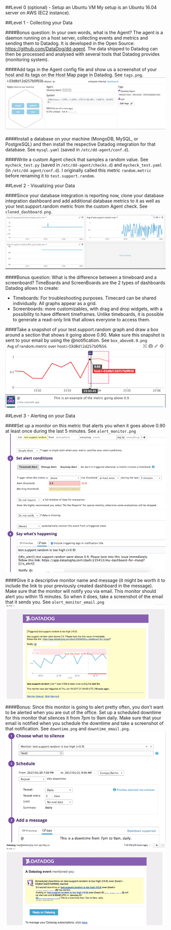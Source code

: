 ##Level 0 (optional) - Setup an Ubuntu VM
My setup is an Ubuntu 16.04 server on AWS (EC2 instance). 

##Level 1 - Collecting your Data

####Bonus question: In your own words, what is the Agent?
The agent is a daemon running on a host server, collecting events and metrics and sending them to Datadog.
It is developed in the Open Source: https://github.com/DataDog/dd-agent. 
The data shipped to Datadog can then be processed and analysed with several tools that Datadog provides (monitoring system).

####Add tags in the Agent config file and show us a screenshot of your host and its tags on the Host Map page in Datadog. 
See `tags.png`.
![Tags](tags.png?raw=true "Tags")

####Install a database on your machine (MongoDB, MySQL, or PostgreSQL) and then install the respective Datadog integration for that database.
See `mysql.yaml` (saved in `/etc/dd-agent/conf.d`).

####Write a custom Agent check that samples a random value. 
See `mycheck_test.py` (saved in `/etc/dd-agent/checks.d`) and `mycheck_test.yaml` (in `/etc/dd-agent/conf.d`). I originally called this metric `random.metric` before renaming it to `test.support.random`.

##Level 2 - Visualizing your Data

####Since your database integration is reporting now, clone your database integration dashboard and add additional database metrics to it as well as your test.support.random metric from the custom Agent check.
See `cloned_dashboard.png`.
![Cloned Dashboard](cloned_dashboard.png?raw=true "Cloned Dashboard")

####Bonus question: What is the difference between a timeboard and a screenboard?
TimeBoards and ScreenBoards are the 2 types of dashboards Datadog allows to create:
- Timeboards: For troubleshooting purposes. Timecard can be shared individually. All graphs appear as a grid.
- Screenboards: more customizables, with drag and drop widgets, with a possibility to have different timeframes. Unlike timeboards, it is possible to generate a read-only link that allows everyone to access them.

####Take a snapshot of your test.support.random graph and draw a box around a section that shows it going above 0.90. Make sure this snapshot is sent to your email by using the @notification.
See `box_above0.9.png`
![Above 0.9](box_above0.9.png?raw=true "Above 0.9")

##Level 3 - Alerting on your Data

####Set up a monitor on this metric that alerts you when it goes above 0.90 at least once during the last 5 minutes.
See `alert_monitor.png`
![Alert Monitor](alert_monitor.png?raw=true "Alert Monitor")

####Give it a descriptive monitor name and message (it might be worth it to include the link to your previously created dashboard in the message). Make sure that the monitor will notify you via email. This monitor should alert you within 15 minutes. So when it does, take a screenshot of the email that it sends you.
See `alert_monitor_email.png`
![Alert Monitor email](alert_monitor_email.png?raw=true "Alert Monitor email")

####Bonus: Since this monitor is going to alert pretty often, you don't want to be alerted when you are out of the office. Set up a scheduled downtime for this monitor that silences it from 7pm to 9am daily. Make sure that your email is notified when you schedule the downtime and take a screenshot of that notification.
See `downtime.png` and `downtime_email.png`.
![Downtime](downtime.png?raw=true "Downtime")
![Downtime email](downtime_email.png?raw=true "Downtime email")
